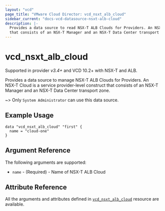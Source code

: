 ```yaml
---
layout: "vcd"
page_title: "VMware Cloud Director: vcd_nsxt_alb_cloud"
sidebar_current: "docs-vcd-datasource-nsxt-alb-cloud"
description: |-
  Provides a data source to read NSX-T ALB Clouds for Providers. An NSX-T Cloud is a service provider-level construct
  that consists of an NSX-T Manager and an NSX-T Data Center transport zone.
---
```


# vcd\_nsxt\_alb\_cloud

Supported in provider *v3.4+* and VCD 10.2+ with NSX-T and ALB.

Provides a data source to manage NSX-T ALB Clouds for Providers. An NSX-T Cloud is a service provider-level construct that
consists of an NSX-T Manager and an NSX-T Data Center transport zone.

~> Only `System Administrator` can use this data source.

## Example Usage

```hcl
data "vcd_nsxt_alb_cloud" "first" {
  name = "cloud-one"
}
```

## Argument Reference

The following arguments are supported:

* `name` - (Required)  - Name of NSX-T ALB Cloud

## Attribute Reference

All the arguments and attributes defined in
[`vcd_nsxt_alb_cloud`](/docs/providers/vcd/r/nsxt_alb_cloud.html) resource are available.
